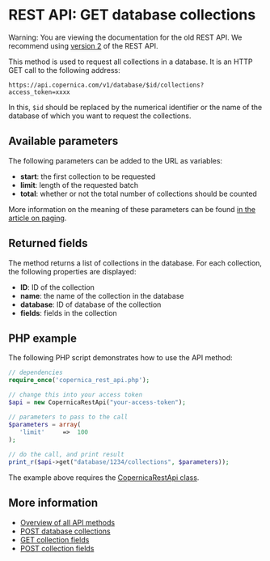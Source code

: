 # REST API: GET database collections

Warning: You are viewing the documentation for the old REST API. We recommend 
using [version 2](../restv2/rest-api.md) of the REST API.

This method is used to request all collections in a database. It is an 
HTTP GET call to the following address:

`https://api.copernica.com/v1/database/$id/collections?access_token=xxxx`

In this, `$id` should be replaced by the numerical identifier or the 
name of the database of which you want to request the collections.

## Available parameters

The following parameters can be added to the URL as variables:

- **start**: the first collection to be requested
- **limit**: length of the requested batch
- **total**: whether or not the total number of collections should be counted

More information on the meaning of these parameters can be found [in the article on paging](rest-paging).

## Returned fields

The method returns a list of collections in the database. For each collection, the following properties are displayed:

- **ID**: ID of the collection
- **name**: the name of the collection in the database
- **database**: ID of database of the collection
- **fields**: fields in the collection

## PHP example

The following PHP script demonstrates how to use the API method:

```php
// dependencies
require_once('copernica_rest_api.php');

// change this into your access token
$api = new CopernicaRestApi("your-access-token");

// parameters to pass to the call
$parameters = array(
   'limit'     =>  100
);
	
// do the call, and print result
print_r($api->get("database/1234/collections", $parameters));
```

The example above requires the [CopernicaRestApi class](rest-php).

## More information

- [Overview of all API methods](rest-api)
- [POST database collections](rest-post-database-collections)
- [GET collection fields](rest-get-collection-fields)
- [POST collection fields](rest-post-collection-fields)
